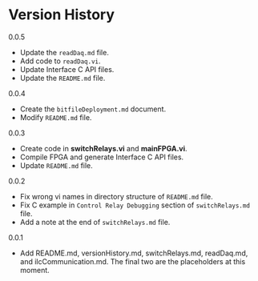 # Version History

0.0.5

- Update the `readDaq.md` file.
- Add code to `readDaq.vi`.
- Update Interface C API files.
- Update the `README.md` file.


0.0.4

- Create the `bitfileDeployment.md` document.
- Modify `README.md` file.

0.0.3

- Create code in **switchRelays.vi** and **mainFPGA.vi**.
- Compile FPGA and generate Interface C API files.
- Update `README.md` file.

0.0.2

- Fix wrong vi names in directory structure of `README.md` file.
- Fix C example in `Control Relay Debugging` section of `switchRelays.md` file.
- Add a note at the end of `switchRelays.md` file.

0.0.1

- Add README.md, versionHistory.md, switchRelays.md, readDaq.md, and ilcCommunication.md.
The final two are the placeholders at this moment.
